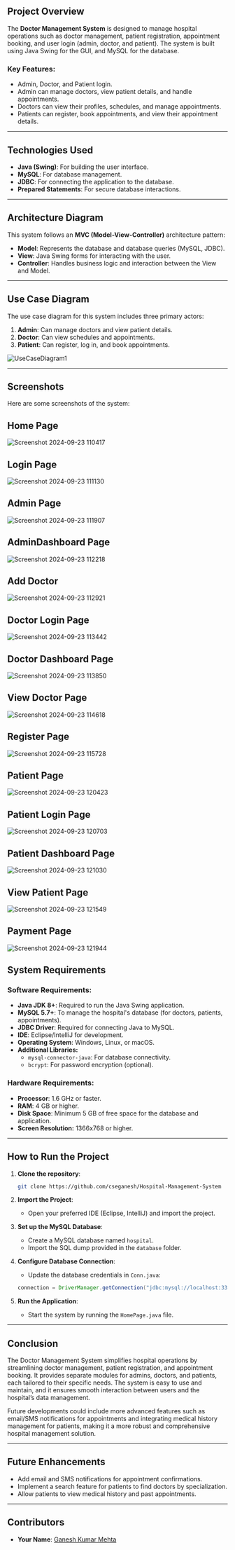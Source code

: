 
## Project Overview
The **Doctor Management System** is designed to manage hospital operations such as doctor management, patient registration, appointment booking, and user login (admin, doctor, and patient). The system is built using Java Swing for the GUI, and MySQL for the database.

### Key Features:
- Admin, Doctor, and Patient login.
- Admin can manage doctors, view patient details, and handle appointments.
- Doctors can view their profiles, schedules, and manage appointments.
- Patients can register, book appointments, and view their appointment details.

---

## Technologies Used
- **Java (Swing)**: For building the user interface.
- **MySQL**: For database management.
- **JDBC**: For connecting the application to the database.
- **Prepared Statements**: For secure database interactions.
  
---

## Architecture Diagram
This system follows an **MVC (Model-View-Controller)** architecture pattern:
- **Model**: Represents the database and database queries (MySQL, JDBC).
- **View**: Java Swing forms for interacting with the user.
- **Controller**: Handles business logic and interaction between the View and Model.

---

## Use Case Diagram
The use case diagram for this system includes three primary actors:
1. **Admin**: Can manage doctors and view patient details.
2. **Doctor**: Can view schedules and appointments.
3. **Patient**: Can register, log in, and book appointments.

![UseCaseDiagram1](https://github.com/user-attachments/assets/394d2581-c805-4517-8e17-bc8b0202e346)


---


## Screenshots

Here are some screenshots of the system:
 ## Home Page
![Screenshot 2024-09-23 110417](https://github.com/user-attachments/assets/fbcbf601-83d4-489d-b79b-630514c4071d)


## Login Page
![Screenshot 2024-09-23 111130](https://github.com/user-attachments/assets/8e76f2da-6f93-4e11-9180-bf987b817ecf)



## Admin Page
![Screenshot 2024-09-23 111907](https://github.com/user-attachments/assets/5c5dd8ae-09aa-4078-95c2-276dc84420e4)



## AdminDashboard Page
![Screenshot 2024-09-23 112218](https://github.com/user-attachments/assets/51f71f31-9815-48b1-9120-e6b2475a3806)



## Add Doctor 
![Screenshot 2024-09-23 112921](https://github.com/user-attachments/assets/efca2725-82e7-40dd-81ae-ede673e9c5a3)



## Doctor Login Page
![Screenshot 2024-09-23 113442](https://github.com/user-attachments/assets/5951df9c-4d65-4c85-932f-d1753f724d0c)


## Doctor Dashboard Page
![Screenshot 2024-09-23 113850](https://github.com/user-attachments/assets/cd1ce590-964d-4a96-af23-4a27b28c68af)



## View Doctor Page
![Screenshot 2024-09-23 114618](https://github.com/user-attachments/assets/b13ec8ae-56d3-41c3-9796-82e0754c05a3)



## Register Page
![Screenshot 2024-09-23 115728](https://github.com/user-attachments/assets/9b57a05f-64c7-4244-a5c3-0101134a1ab2)



## Patient Page
![Screenshot 2024-09-23 120423](https://github.com/user-attachments/assets/dde4120f-784a-49a3-b271-e1c5ff6b17d8)



## Patient Login Page
![Screenshot 2024-09-23 120703](https://github.com/user-attachments/assets/661eabfd-0351-468b-aa01-11d8953d361e)


## Patient Dashboard Page
![Screenshot 2024-09-23 121030](https://github.com/user-attachments/assets/e6daf8f3-0b57-4293-bf32-6ca0710db671)



## View Patient Page
![Screenshot 2024-09-23 121549](https://github.com/user-attachments/assets/3f6987f4-a7ed-48a4-bdfa-afe23f045693)



## Payment Page
![Screenshot 2024-09-23 121944](https://github.com/user-attachments/assets/c27f82c7-298a-48b7-86a4-ed2b06b82761)




## System Requirements

### Software Requirements:
- **Java JDK 8+**: Required to run the Java Swing application.
- **MySQL 5.7+**: To manage the hospital's database (for doctors, patients, appointments).
- **JDBC Driver**: Required for connecting Java to MySQL.
- **IDE**: Eclipse/IntelliJ for development.
- **Operating System**: Windows, Linux, or macOS.
- **Additional Libraries:**
  - `mysql-connector-java`: For database connectivity.
  - `bcrypt`: For password encryption (optional).

### Hardware Requirements:
- **Processor**: 1.6 GHz or faster.
- **RAM**: 4 GB or higher.
- **Disk Space**: Minimum 5 GB of free space for the database and application.
- **Screen Resolution:** 1366x768 or higher.

---

## How to Run the Project

1. **Clone the repository**:
    ```bash
    git clone https://github.com/cseganesh/Hospital-Management-System
    ```

2. **Import the Project**:
    - Open your preferred IDE (Eclipse, IntelliJ) and import the project.

3. **Set up the MySQL Database**:
    - Create a MySQL database named `hospital`.
    - Import the SQL dump provided in the `database` folder.

4. **Configure Database Connection**:
    - Update the database credentials in `Conn.java`:
    ```java
    connection = DriverManager.getConnection("jdbc:mysql://localhost:3306/hospital", "root", "password");
    ```

5. **Run the Application**:
    - Start the system by running the `HomePage.java` file.

---

## Conclusion

The Doctor Management System simplifies hospital operations by streamlining doctor management, patient registration, and appointment booking. It provides separate modules for admins, doctors, and patients, each tailored to their specific needs. The system is easy to use and maintain, and it ensures smooth interaction between users and the hospital’s data management.

Future developments could include more advanced features such as email/SMS notifications for appointments and integrating medical history management for patients, making it a more robust and comprehensive hospital management solution.

---

## Future Enhancements
- Add email and SMS notifications for appointment confirmations.
- Implement a search feature for patients to find doctors by specialization.
- Allow patients to view medical history and past appointments.

---

## Contributors
- **Your Name**: [Ganesh Kumar Mehta](https://github.com/cseganesh)
